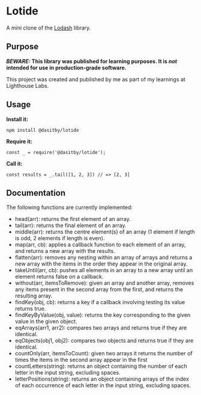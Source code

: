 # Lotide

A mini clone of the [Lodash](https://lodash.com) library.

## Purpose

**_BEWARE:_ This library was published for learning purposes. It is _not_ intended for use in production-grade software.**

This project was created and published by me as part of my learnings at Lighthouse Labs. 

## Usage

**Install it:**

`npm install @dasitby/lotide`

**Require it:**

`const _ = require('@dasitby/lotide');`

**Call it:**

`const results = _.tail([1, 2, 3]) // => [2, 3]`

## Documentation

The following functions are currently implemented:

* head(arr): returns the first element of an array.
* tail(arr): returns the final element of an array.
* middle(arr): returns the centre element(s) of an array (1 element if length is odd, 2 elements if length is even).
* map(arr, cb): applies a callback function to each element of an array, and returns a new array with the results.
* flatten(arr): removes any nesting within an array of arrays and returns a new array with the items in the order they appear in the original array.
* takeUntil(arr, cb): pushes all elements in an array to a new array until an element returns false on a callback.
* without(arr, itemsToRemove): given an array and another array, removes any items present in the second array from the first, and returns the resulting array.
* findKey(obj, cb): returns a key if a callback involving testing its value returns true.
* findKeyByValue(obj, value): returns the key corresponding to the given value in the given object.
* eqArrays(arr1, arr2): compares two arrays and returns true if they are identical.
* eqObjects(obj1, obj2): compares two objects and returns true if they are identical.
* countOnly(arr, itemsToCount): given two arrays it returns the number of times the items in the second array appear in the first
* countLetters(string): returns an object containing the number of each letter in the input string, excluding spaces.
* letterPositions(string): returns an object containing arrays of the index of each occurrence of each letter in the input string, excluding spaces.